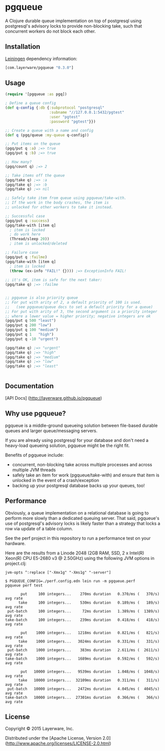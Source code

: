 # pgqueue

A Clojure durable queue implementation on top of postgresql using
postgresql's advisory locks to provide non-blocking take,
such that concurrent workers do not block each other.

## Installation

[Leiningen](https://github.com/technomancy/leiningen) dependency information:

```clj
[com.layerware/pgqueue "0.3.0"]
```

## Usage

```clj
(require '[pgqueue :as pgq])

; Define a queue config
(def q-config {:db {:subprotocol "postgresql"
                    :subname "//127.0.0.1:5432/pgtest"
                    :user "pgtest"
                    :password "pgtest"}})

;; Create a queue with a name and config
(def q (pgq/queue :my-queue q-config))

;; Put items on the queue
(pgq/put q :a) ;=> true
(pgq/put q :b) ;=> true

;; How many?
(pgq/count q) ;=> 2

;; Take items off the queue
(pgq/take q) ;=> :a
(pgq/take q) ;=> :b
(pgq/take q) ;=> nil

;; Safely take item from queue using pgqueue/take-with.
;; If the work in the body crashes, the item is
;; unlocked for other workers to take it instead.

;; Successful case
(pgq/put q :success)
(pgq/take-with [item q]
  ; item is locked
  ; do work here
  (Thread/sleep 20))
  ; item is unlocked/deleted

;; Failure case
(pgq/put q :failme)
(pgq/take-with [item q]
  ; item is locked
  (throw (ex-info "FAIL!" {}))) ;=> ExceptionInfo FAIL!
  
;; it's OK, item is safe for the next taker:
(pgq/take q) ;=> :failme


;; pgqueue is also priority queue
;; For put with arity of 2, a default priority of 100 is used.
;;   (see pgqueue/queue docs to set a default priority for a queue)
;; For put with arity of 3, the second argument is a priority integer
;; where a lower value = higher priority; negative integers are ok
(pgq/put q 500 "least")
(pgq/put q 200 "low")
(pgq/put q 100 "medium")
(pgq/put q 1   "high")
(pgq/put q -10 "urgent")

(pgq/take q) ;=> "urgent"
(pgq/take q) ;=> "high"
(pgq/take q) ;=> "medium"
(pgq/take q) ;=> "low"
(pgq/take q) ;=> "least"
   
```


## Documentation

[API Docs] (http://layerware.github.io/pgqueue)


## Why use pgqueue?

pgqueue is a middle-ground queueing solution between file-based
durable queues and larger queue/messaging servers.

If you are already using postgresql for your database and don't
need a heavy-load queueing solution, pgqueue might be the right fit.

Benefits of pgqueue include:
 - concurrent, non-blocking take across multiple processes
   and across multiple JVM threads
 - safely take an item for work (pgqueue/take-with) and
   ensure that item is unlocked in the event of a crash/exception
 - backing up your postgresql database backs up your queues, too!


## Performance

Obviously, a queue implementation on a relational database is going
to perform more slowly than a dedicated queuing server.  That said,
pgqueue's use of postgresql's advisory locks is likely faster than
a strategy that locks a row via update of a table column.

See the perf project in this repository to run a performance test
on your hardware.

Here are the results from a Linode 2048 
  (2GB RAM, SSD, 2 x Intel(R) Xeon(R) CPU E5-2680 v3 @ 2.50GHz)
using the following JVM options in project.clj:
```
jvm-opts ^:replace ["-Xmx1g" "-Xms1g" "-server"]
```

```
$ PGQUEUE_CONFIG=./perf.config.edn lein run -m pgqueue.perf
pgqueue perf test

       put     100 integers...    270ms duration   0.370/ms (   370/s) avg rate
      take     100 integers...    530ms duration   0.189/ms (   189/s) avg rate
 put-batch     100 integers...     72ms duration   1.389/ms (  1389/s) avg rate
take-batch     100 integers...    239ms duration   0.418/ms (   418/s) avg rate

       put    1000 integers...   1218ms duration   0.821/ms (   821/s) avg rate
      take    1000 integers...   3024ms duration   0.331/ms (   331/s) avg rate
 put-batch    1000 integers...    383ms duration   2.611/ms (  2611/s) avg rate
take-batch    1000 integers...   1689ms duration   0.592/ms (   592/s) avg rate

       put   10000 integers...   9539ms duration   1.048/ms (  1048/s) avg rate
      take   10000 integers...  32109ms duration   0.311/ms (   311/s) avg rate
 put-batch   10000 integers...   2472ms duration   4.045/ms (  4045/s) avg rate
take-batch   10000 integers...  27301ms duration   0.366/ms (   366/s) avg rate
```


## License

Copyright © 2015 Layerware, Inc.

Distributed under the [Apache License, Version 2.0] (http://www.apache.org/licenses/LICENSE-2.0.html)
